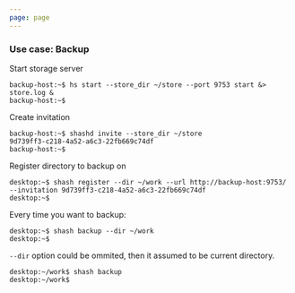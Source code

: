 ```yaml
---
page: page
---
```


### Use case: Backup

Start storage server
```
backup-host:~$ hs start --store_dir ~/store --port 9753 start &> store.log &
backup-host:~$
```

Create invitation
```
backup-host:~$ shashd invite --store_dir ~/store
9d739ff3-c218-4a52-a6c3-22fb669c74df
backup-host:~$
```

Register directory to backup on
```
desktop:~$ shash register --dir ~/work --url http://backup-host:9753/ --invitation 9d739ff3-c218-4a52-a6c3-22fb669c74df
desktop:~$
```


Every time you want to backup:
```
desktop:~$ shash backup --dir ~/work
desktop:~$
```

`--dir` option could be ommited, then it assumed to be current directory.

```
desktop:~/work$ shash backup
desktop:~/work$
```
